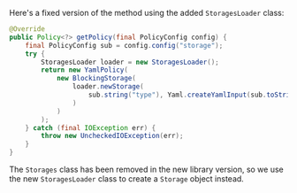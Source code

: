 Here's a fixed version of the method using the added `StoragesLoader` class:

```java
@Override
public Policy<?> getPolicy(final PolicyConfig config) {
    final PolicyConfig sub = config.config("storage");
    try {
        StoragesLoader loader = new StoragesLoader();
        return new YamlPolicy(
            new BlockingStorage(
                loader.newStorage(
                    sub.string("type"), Yaml.createYamlInput(sub.toString()).readYamlMapping()
                )
            )
        );
    } catch (final IOException err) {
        throw new UncheckedIOException(err);
    }
}
```

The `Storages` class has been removed in the new library version, so we use the new `StoragesLoader` class to create a `Storage` object instead.
